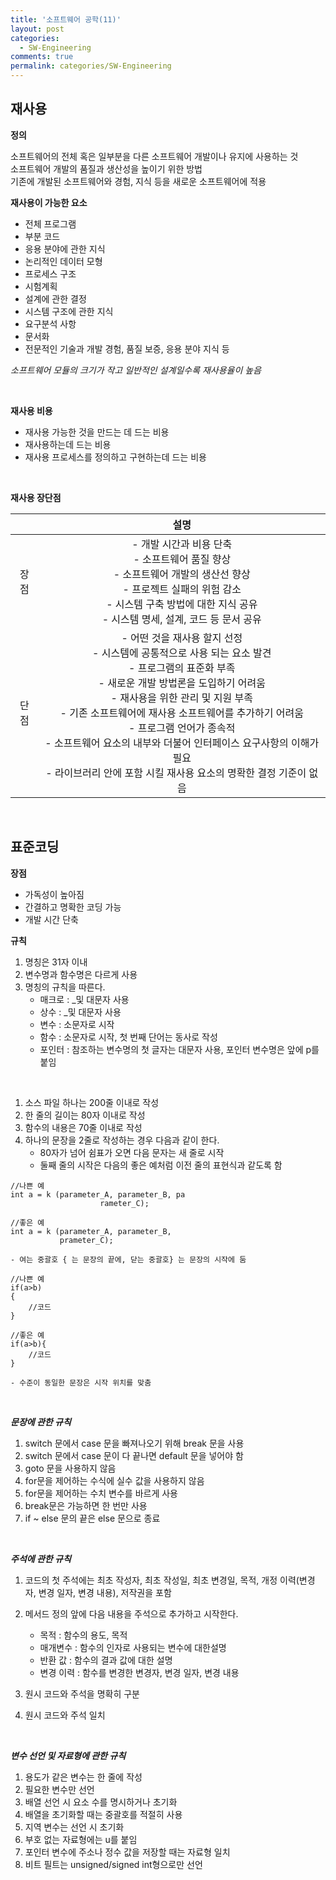 ```yaml
---
title: '소프트웨어 공학(11)'
layout: post
categories:
  - SW-Engineering
comments: true
permalink: categories/SW-Engineering
---
```


## 재사용

**정의**

소프트웨어의 전체 혹은 일부분을 다른 소프트웨어 개발이나 유지에 사용하는 것<br>
소프트웨어 개발의 품질과 생산성을 높이기 위한 방법<br>
기존에 개발된 소프트웨어와 경험, 지식 등을 새로운 소프트웨어에 적용<br>

**재사용이 가능한 요소**

- 전체 프로그램
- 부분 코드
- 응용 분야에 관한 지식
- 논리적인 데이터 모형
- 프로세스 구조
- 시험계획
- 설계에 관한 결정
- 시스템 구조에 관한 지식
- 요구분석 사항
- 문서화
- 전문적인 기술과 개발 경험, 품질 보증, 응용 분야 지식 등

_소프트웨어 모듈의 크기가 작고 일반적인 설계일수록 재사용율이 높음_

<br>

**재사용 비용**

- 재사용 가능한 것을 만드는 데 드는 비용
- 재사용하는데 드는 비용
- 재사용 프로세스를 정의하고 구현하는데 드는 비용

<br>

**재사용 장단점**

|      |                                                                                                                                                                                                              설명                                                                                                                                                                                                              |
| :--: | :----------------------------------------------------------------------------------------------------------------------------------------------------------------------------------------------------------------------------------------------------------------------------------------------------------------------------------------------------------------------------------------------------------------------------: |
| 장점 |                                                                                                            - 개발 시간과 비용 단축<br>- 소프트웨어 품질 향상<br>- 소프트웨어 개발의 생산선 향상<br>- 프로젝트 실패의 위험 감소<br>- 시스템 구축 방법에 대한 지식 공유<br>- 시스템 명세, 설계, 코드 등 문서 공유<br>                                                                                                            |
| 단점 | - 어떤 것을 재사용 할지 선정<br>- 시스템에 공통적으로 사용 되는 요소 발견<br>- 프로그램의 표준화 부족<br>- 새로운 개발 방법론을 도입하기 어려움<br>- 재사용을 위한 관리 및 지원 부족<br>- 기존 소프트웨어에 재사용 소프트웨어를 추가하기 어려움<br> - 프로그램 언어가 종속적<br> - 소프트웨어 요소의 내부와 더불어 인터페이스 요구사항의 이해가 필요<br> - 라이브러리 안에 포함 시킬 재사용 요소의 명확한 결정 기준이 없음<br> |

<br>

## 표준코딩

**장점**

- 가독성이 높아짐
- 간결하고 명확한 코딩 가능
- 개발 시간 단축

**규칙**

1. 명칭은 31자 이내<br>
2. 변수명과 함수명은 다르게 사용<br>
3. 명칭의 규칙을 따른다.
   - 매크로 : \_및 대문자 사용
   - 상수 : \_및 대문자 사용
   - 변수 : 소문자로 시작
   - 함수 : 소문자로 시작, 첫 번째 단어는 동사로 작성
   - 포인터 : 참조하는 변수명의 첫 글자는 대문자 사용, 포인터 변수명은 앞에 p를 붙임

<br>

1. 소스 파일 하나는 200줄 이내로 작성<br>
2. 한 줄의 길이는 80자 이내로 작성<br>
3. 함수의 내용은 70줄 이내로 작성<br>
4. 하나의 문장을 2줄로 작성하는 경우 다음과 같이 한다.<br>
   - 80자가 넘어 쉼표가 오면 다음 문자는 새 줄로 시작<br>
   - 둘째 줄의 시작은 다음의 좋은 예처럼 이전 줄의 표현식과 같도록 함<br>

```
//나쁜 예
int a = k (parameter_A, parameter_B, pa
                    rameter_C);

//좋은 예
int a = k (parameter_A, parameter_B,
           prameter_C);
```

    - 여는 중괄호 { 는 문장의 끝에, 닫는 중괄호} 는 문장의 시작에 둠

```
//나쁜 예
if(a>b)
{
    //코드
}

//좋은 예
if(a>b){
    //코드
}
```

    - 수준이 동일한 문장은 시작 위치를 맞춤

<br>

**_문장에 관한 규칙_**

1. switch 문에서 case 문을 빠져나오기 위해 break 문을 사용
2. switch 문에서 case 문이 다 끝나면 default 문을 넣어야 함
3. goto 문을 사용하지 않음
4. for문을 제어하는 수식에 실수 값을 사용하지 않음
5. for문을 제어하는 수치 변수를 바르게 사용
6. break문은 가능하면 한 번만 사용
7. if ~ else 문의 끝은 else 문으로 종료

<br>

**_주석에 관한 규칙_**

1. 코드의 첫 주석에는 최초 작성자, 최초 작성일, 최초 변경일, 목적, 개정 이력(변경자, 변경 일자, 변경 내용), 저작권을 포함
2. 메서드 정의 앞에 다음 내용을 주석으로 추가하고 시작한다.

   - 목적 : 함수의 용도, 목적
   - 매개변수 : 함수의 인자로 사용되는 변수에 대한설명
   - 반환 값 : 함수의 결과 값에 대한 설명
   - 변경 이력 : 함수를 변경한 변경자, 변경 일자, 변경 내용

3. 원시 코드와 주석을 명확히 구분<br>
4. 원시 코드와 주석 일치<br>

<br>

**_변수 선언 및 자료형에 관한 규칙_**

1. 용도가 같은 변수는 한 줄에 작성
2. 필요한 변수만 선언
3. 배열 선언 시 요소 수를 명시하거나 초기화
4. 배열을 초기화할 때는 중괄호를 적절히 사용
5. 지역 변수는 선언 시 초기화
6. 부호 없는 자료형에는 u를 붙임
7. 포인터 변수에 주소나 정수 값을 저장할 때는 자료형 일치
8. 비트 필트는 unsigned/signed int형으로만 선언

<br>
